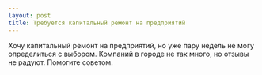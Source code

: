 ```yaml
---
layout: post 
title: Требуется капитальный ремонт на предприятий 
--- 
```

Хочу капитальный ремонт на предприятий, но уже пару недель не могу определиться с выбором. Компаний в городе не так много, но отзывы не радуют. Помогите советом.